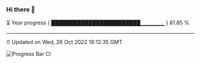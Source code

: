 ### Hi there 👋

⏳ Year progress { ████████████████████████▁▁▁▁▁▁ } 81.85 %

---

⏰ Updated on Wed, 26 Oct 2022 18:12:35 GMT

![Progress Bar CI](https://github.com/Shyam-Makwana/GitHub-Actions-Demo/workflows/Progress%20Bar%20CI/badge.svg)
